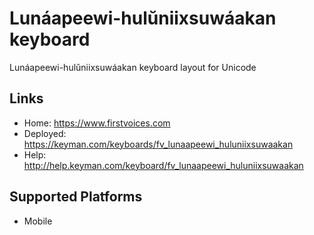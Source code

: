 Lunáapeewi-hulŭniixsuwáakan keyboard
======================

Lunáapeewi-hulŭniixsuwáakan keyboard layout for Unicode

Links
-----

 * Home:     <https://www.firstvoices.com>
 * Deployed: <https://keyman.com/keyboards/fv_lunaapeewi_huluniixsuwaakan>
 * Help:     <http://help.keyman.com/keyboard/fv_lunaapeewi_huluniixsuwaakan>
 
Supported Platforms
-------------------

 * Mobile
